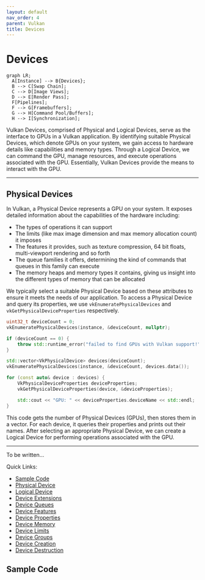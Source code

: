 ```yaml
---
layout: default
nav_order: 4
parent: Vulkan
title: Devices
---
```


# Devices

```mermaid
graph LR;
  A[Instance] --> B{Devices};
  B --> C[Swap Chain];
  C --> D[Image Views];
  D --> E[Render Pass];
  F[Pipelines];
  F --> G[Framebuffers];
  G --> H[Command Pool/Buffers];
  H --> I[Synchronization];
```

Vulkan Devices, comprised of Physical and Logical Devices, serve as the interface to GPUs in a Vulkan application. By identifying suitable Physical Devices, which denote GPUs on your system, we gain access to hardware details like capabilities and memory types. Through a Logical Device, we can command the GPU, manage resources, and execute operations associated with the GPU. Essentially, Vulkan Devices provide the means to interact with the GPU.

---

## Physical Devices

In Vulkan, a Physical Device represents a GPU on your system. It exposes detailed information about the capabilities of the hardware including:

- The types of operations it can support
- The limits (like max image dimension and max memory allocation count) it imposes
- The features it provides, such as texture compression, 64 bit floats, multi-viewport rendering and so forth
- The queue families it offers, determining the kind of commands that queues in this family can execute
- The memory heaps and memory types it contains, giving us insight into the different types of memory that can be allocated

We typically select a suitable Physical Device based on these attributes to ensure it meets the needs of our application. To access a Physical Device and query its properties, we use `vkEnumeratePhysicalDevices` and `vkGetPhysicalDeviceProperties` respectively.

```cpp
uint32_t deviceCount = 0;
vkEnumeratePhysicalDevices(instance, &deviceCount, nullptr);

if (deviceCount == 0) {
    throw std::runtime_error("failed to find GPUs with Vulkan support!");
}

std::vector<VkPhysicalDevice> devices(deviceCount);
vkEnumeratePhysicalDevices(instance, &deviceCount, devices.data());

for (const auto& device : devices) {
    VkPhysicalDeviceProperties deviceProperties;
    vkGetPhysicalDeviceProperties(device, &deviceProperties);

    std::cout << "GPU: " << deviceProperties.deviceName << std::endl;
}
```

This code gets the number of Physical Devices (GPUs), then stores them in a vector. For each device, it queries their properties and prints out their names. After selecting an appropriate Physical Device, we can create a Logical Device for performing operations associated with the GPU.

---

To be written...

Quick Links:

- [Sample Code](#sample-code)
- [Physical Device](#physical-device)
- [Logical Device](#logical-device)
- [Device Extensions](#device-extensions)
- [Device Queues](#device-queues)
- [Device Features](#device-features)
- [Device Properties](#device-properties)
- [Device Memory](#device-memory)
- [Device Limits](#device-limits)
- [Device Groups](#device-groups)
- [Device Creation](#device-creation)
- [Device Destruction](#device-destruction)

## Sample Code
